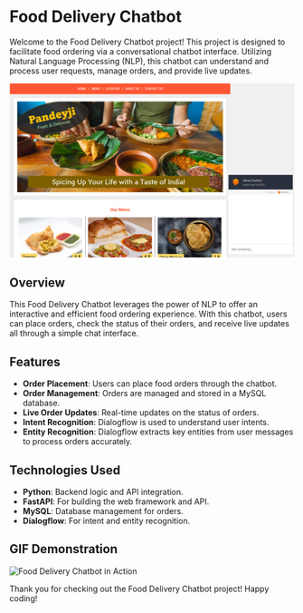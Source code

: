 # Food Delivery Chatbot

Welcome to the Food Delivery Chatbot project! This project is designed to facilitate food ordering via a conversational chatbot interface. Utilizing Natural Language Processing (NLP), this chatbot can understand and process user requests, manage orders, and provide live updates.

![Food Delivery Chatbot](Readme_Files/Image.png)

## Overview
This Food Delivery Chatbot leverages the power of NLP to offer an interactive and efficient food ordering experience. With this chatbot, users can place orders, check the status of their orders, and receive live updates all through a simple chat interface.

## Features
- **Order Placement**: Users can place food orders through the chatbot.
- **Order Management**: Orders are managed and stored in a MySQL database.
- **Live Order Updates**: Real-time updates on the status of orders.
- **Intent Recognition**: Dialogflow is used to understand user intents.
- **Entity Recognition**: Dialogflow extracts key entities from user messages to process orders accurately.

## Technologies Used
- **Python**: Backend logic and API integration.
- **FastAPI**: For building the web framework and API.
- **MySQL**: Database management for orders.
- **Dialogflow**: For intent and entity recognition.

## GIF Demonstration
![Food Delivery Chatbot in Action](Readme_Files/Video.gif)

Thank you for checking out the Food Delivery Chatbot project! Happy coding!
